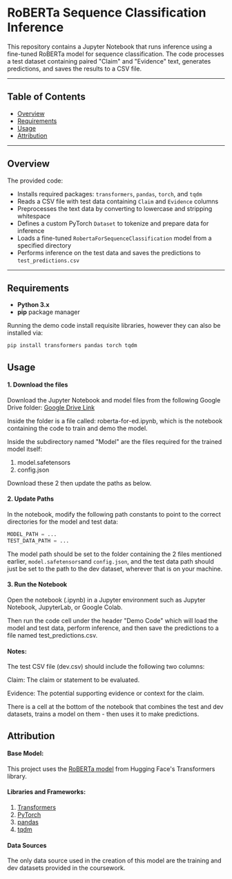 # RoBERTa Sequence Classification Inference

This repository contains a Jupyter Notebook that runs inference using a fine-tuned RoBERTa model for sequence classification. The code processes a test dataset containing paired "Claim" and "Evidence" text, generates predictions, and saves the results to a CSV file.

---

## Table of Contents
- [Overview](#overview)
- [Requirements](#requirements)
- [Usage](#usage)
- [Attribution](#attribution)

---

## Overview

The provided code:
- Installs required packages: `transformers`, `pandas`, `torch`, and `tqdm`
- Reads a CSV file with test data containing `Claim` and `Evidence` columns
- Preprocesses the text data by converting to lowercase and stripping whitespace
- Defines a custom PyTorch `Dataset` to tokenize and prepare data for inference
- Loads a fine-tuned `RobertaForSequenceClassification` model from a specified directory
- Performs inference on the test data and saves the predictions to `test_predictions.csv`

---

## Requirements

- **Python 3.x**
- **pip** package manager

Running the demo code install requisite libraries, however they can also be installed via:
```bash
pip install transformers pandas torch tqdm
```
## Usage
#### 1. Download the files
Download the Jupyter Notebook and model files from the following Google Drive folder:
[Google Drive Link](https://drive.google.com/drive/folders/1KFMmq3c8HZteHCkANV7PFT70h0VOgDEk?usp=drive_link)

Inside the folder is a file called: roberta-for-ed.ipynb, which is the notebook containing the code to train and demo the model. 

Inside the subdirectory named "Model" are the files required for the trained model itself:
1. model.safetensors
2. config.json

Download these 2 then update the paths as below.
#### 2. Update Paths
In the notebook, modify the following path constants to point to the correct directories for the model and test data:

```python
MODEL_PATH = ... 
TEST_DATA_PATH = ...
```

The model path should be set to the folder containing the 2 files mentioned earlier, ```model.safetensors```and ```config.json```, and the test data path should just be set to the path to the dev dataset, wherever that is on your machine.
#### 3. Run the Notebook

Open the notebook (.ipynb) in a Jupyter environment such as Jupyter Notebook, JupyterLab, or Google Colab.

Then run the code cell under the header "Demo Code" which will load the model and test data, perform inference, and then save the predictions to a file named test_predictions.csv.


#### Notes:
The test CSV file (dev.csv) should include the following two columns:

Claim: The claim or statement to be evaluated.

Evidence: The potential supporting evidence or context for the claim.


There is a cell at the bottom of the notebook that combines the test and dev datasets, trains a model on them - then uses it to make predictions.

## Attribution
#### Base Model:
This project uses the [RoBERTa model](https://huggingface.co/docs/transformers/en/model_doc/roberta) from Hugging Face's Transformers library.

#### Libraries and Frameworks:

1. [Transformers](https://huggingface.co/docs/transformers/en/index)
2. [PyTorch](https://pytorch.org/)
3. [pandas](https://pandas.pydata.org/)
4. [tqdm](https://pypi.org/project/tqdm/)

#### Data Sources
The only data source used in the creation of this model are the training and dev datasets provided in the coursework.
